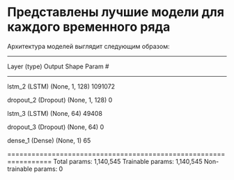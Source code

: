 # Представлены лучшие модели для каждого временного ряда


Архитектура моделей выглядит следующим образом: 
_________________________________________________________________
 Layer (type)                Output Shape              Param #   
_________________________________________________________________
 lstm_2 (LSTM)               (None, 1, 128)            1091072   
                                                                 
 dropout_2 (Dropout)         (None, 1, 128)            0         
                                                                 
 lstm_3 (LSTM)               (None, 64)                49408     
                                                                 
 dropout_3 (Dropout)         (None, 64)                0         
                                                                 
 dense_1 (Dense)             (None, 1)                 65        
                                                                 
=================================================================
Total params: 1,140,545
Trainable params: 1,140,545
Non-trainable params: 0
